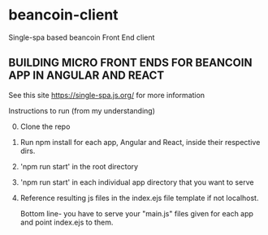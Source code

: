 # beancoin-client
Single-spa based beancoin Front End client


## BUILDING MICRO FRONT ENDS FOR BEANCOIN APP IN ANGULAR AND REACT

See this site https://single-spa.js.org/ for more information


Instructions to run (from my understanding)

0. Clone the repo
1. Run npm install for each app, Angular and React, inside their respective dirs. 
2. 'npm run start' in the root directory
3. 'npm run start' in each individual app directory that you want to serve
4. Reference resulting js files in the index.ejs file template if not localhost. 
   
   Bottom line- you have to serve your "main.js" files given for each app and point index.ejs to them. 